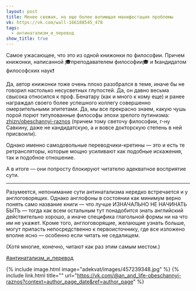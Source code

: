```yaml
---
layout: post
title: Менее свежая, но еще более вопиющая манифестация проблемы
vk: https://vk.com/wall-166188545_478
tags:
  - антинатализм_и_перевод
show_title: true
---
```

Самое ужасающее, что это из одной книжонки по философии. Причем книжонки, написанной  🎓преподавателем философии🎓 и ❗кандидатом философских наук❗

Да, автор книжонки тоже очень плохо разобрался в теме, иначе бы не говорил настолько несусветных глупостей. Да, он давно весьма свысока относился к проф. Бенатару (как и много к кому еще) и ранее награждал своего более успешного коллегу совершенно омерзительными  эпитетами. Да, мы все прекрасно знаем, какую чушь порой порют титулованные философы эпохи зрелого путинизма: [zhizn/obeschannyi-raznos](../zhizn/obeschannyi-raznos.html) (причем тому светочу философии, г-ну Савкину, даже не кандидатскую, а и вовсе докторскую степень в ней присвоили).

Однако именно самодовольные переводчики-кретины — это и есть те ретрансляторы, которые мощно усиливают как подобные искажения, так и подобное отношение. 

А в итоге — они попросту блокируют читателю адекватное восприятие сути.

***

Разумеется, непонимание сути антинатализма нередко встречается и у англоговорящих. Однако англофоны в состоянии как минимум верно понять само название книги — что лучше ИЗНАЧАЛЬНО НЕ НАЧИНАТЬ БЫТЬ — тогда как всем остальным тут понадобится знать английский действительно хорошо, а иначе специфика глагольной формы ни на что им не укажет. Кроме того, англоговорящие, желающие узнать больше, могут припасть непосредственно к первоисточнику, где все изложено вполне ясно — особенно если читать не седалищем. 

(Хотя многие, конечно, читают как раз этим самым местом.)

[#антинатализм_и_перевод](poisk.html#антинатализм_и_перевод)

{% include image.html image="adekvat/images/457239348.jpg" %}
{% include link.html title="" url="https://vk.com/@an_and_life-obeschannyi-raznos?context=author_page_date&ref=author_page" %}
